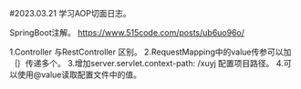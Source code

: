 #2023.03.21
学习AOP切面日志。

SpringBoot注解。 https://www.515code.com/posts/ub6uo96o/

1.Controller 与RestController 区别。
2.RequestMapping中的value传参可以加｛｝传递多个。
3.增加server.servlet.context-path: /xuyj 配置项目路径。
4.可以使用@value读取配置文件中的值。
